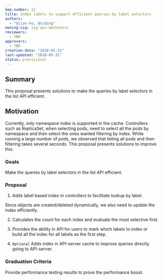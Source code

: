 ```yaml
---
kep-number: 12
title: Index labels to support efficient queries by label selectors
authors:
  - "@jian-he, @ccding"
owning-sig: sig-api-machinery
reviewers:
  - TBD
approvers:
  - TBD
creation-date: "2018-05-31"
last-updated: "2018-05-31"
status: provisional
---
```


## Summary

This proposal presents solutions to make the queries by label selectors in the
list API efficient.

## Motivation

Currently, only namespace index is supported in the cache. Controllers such as
ReplicaSet, when selecting pods, need to select all the pods by namespace and
then select the ones wanted filtering by index. While running a large number
of pods, we observed that listing all pods and then filtering takes several
seconds. This proposal presents solutions to improve this.


### Goals

Make the queries by label selectors in the list API efficient.

### Proposal

1. Adds label based index in controllers to facilitate lookup by label.

Since objects are created/deleted dynamically, we also need to update the index
efficiently.

2. Calculates the count for each index and evaluate the most selective first.

3. Provides the ability in API for users to mark which labels to index or build
all the index for all labels as the first step.

4. `Optional` Adds index in API-server cache to improve queries directly going
to API-server.

### Graduation Criteria

Provide performance testing results to prove the performance boost.

